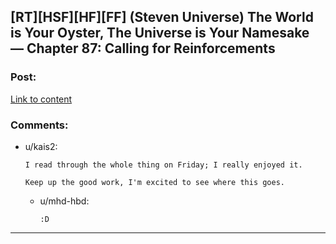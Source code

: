 ## [RT][HSF][HF][FF] (Steven Universe) The World is Your Oyster, The Universe is Your Namesake — Chapter 87: Calling for Reinforcements

### Post:

[Link to content](http://archiveofourown.org/works/3808279/chapters/12534686)

### Comments:

- u/kais2:
  ```
  I read through the whole thing on Friday; I really enjoyed it.

  Keep up the good work, I'm excited to see where this goes.
  ```

  - u/mhd-hbd:
    ```
    :D
    ```

---

